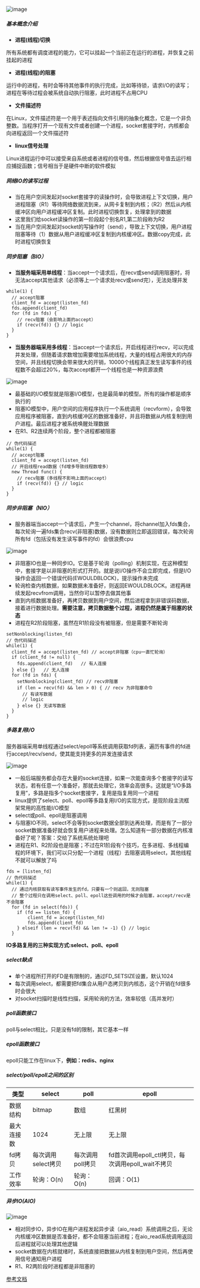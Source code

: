![image](http://assets.processon.com/chart_image/5ffa4ce95653bb681fa3f0c2.png)


##### 基本概念介绍

- **进程(线程)切换**

所有系统都有调度进程的能力，它可以挂起一个当前正在运行的进程，并恢复之前挂起的进程

- **进程(线程)的阻塞**

运行中的进程，有时会等待其他事件的执行完成，比如等待锁，请求I/O的读写；进程在等待过程会被系统自动执行阻塞，此时进程不占用CPU

- **文件描述符**

在Linux，文件描述符是一个用于表述指向文件引用的抽象化概念，它是一个非负整数。当程序打开一个现有文件或者创建一个进程，socket套接字时，内核都会向进程返回一个文件描述符

- **linux信号处理**

Linux进程运行中可以接受来自系统或者进程的信号值，然后根据信号值去运行相应捕捉函数；信号相当于是硬件中断的软件模拟



##### 网络IO的读写过程
- 当在用户空间发起对socket套接字的读操作时，会导致进程上下文切换，用户进程阻塞（R1）等待网络数据流到来，从网卡复制到内核；（R2）然后从内核缓冲区向用户进程缓冲区复制。此时进程切换恢复，处理拿到的数据
- 这里我们给socket读操作的第一阶段起个别名R1,第二阶段称为R2
- 当在用户空间发起对socket的写操作时（send），导致上下文切换，用户进程阻塞等待（1）数据从用户进程缓冲区复制到内核缓冲区。数据copy完成，此时进程切换恢复


##### 同步阻塞（BIO）
- **当服务端采用单线程**：当accept一个请求后，在recv或send调用阻塞时，将无法accept其他请求（必须等上一个请求处recv或send完），无法处理并发

```
while(1) {
  // accept阻塞
  client_fd = accept(listen_fd)
  fds.append(client_fd)
  for (fd in fds) {
    // recv阻塞（会影响上面的accept）
    if (recv(fd)) {} // logic
  }  
}
```
- **当服务器端采用多线程**：当accept一个请求后，开启线程进行recv，可以完成并发处理，但随着请求数增加需要增加系统线程，大量的线程占用很大的内存空间，并且线程切换会带来很大的开销，10000个线程真正发生读写事件的线程数不会超过20%，每次accept都开一个线程也是一种资源浪费

![image](https://p3-juejin.byteimg.com/tos-cn-i-k3u1fbpfcp/d119cd2a712a47b2b1f0d453fcf2fee1~tplv-k3u1fbpfcp-watermark.image)

- 最基础的I/O模型就是阻塞I/O模型，也是最简单的模型。所有的操作都是顺序执行的
- 阻塞IO模型中，用户空间的应用程序执行一个系统调用（recvform），会导致应用程序被阻塞，直到内核缓冲区的数据准备好，并且将数据从内核复制到用户进程。最后进程才被系统唤醒处理数据
- 在R1、R2连续两个阶段，整个进程都被阻塞


```
// 伪代码描述
while(1) {
  // accept阻塞
  client_fd = accept(listen_fd)
  // 开启线程read数据（fd增多导致线程数增多）
  new Thread func() {
    // recv阻塞（多线程不影响上面的accept）
    if (recv(fd)) {} // logic
  }  
}
```
##### 同步非阻塞（NIO）
- 服务器端当accept一个请求后，产生一个channel，将channel加入fds集合，每次轮询一遍fds集合recv(非阻塞)数据，没有数据则立即返回错误，每次轮询所有fd（包括没有发生读写事件的fd）会很浪费cpu

![image](https://p6-juejin.byteimg.com/tos-cn-i-k3u1fbpfcp/04717efe7b8b4f24a46aebd4f656be9b~tplv-k3u1fbpfcp-watermark.image)

- 非阻塞IO也是一种同步IO。它是基于轮询（polling）机制实现，在这种模型中，套接字是以非阻塞的形式打开的。就是说I/O操作不会立即完成，但是I/O操作会返回一个错误代码(EWOULDBLOCK)，提示操作未完成
- 轮询检查内核数据，如果数据未准备好，则返回EWOULDBLOCK。进程再继续发起recvfrom调用，当然你可以暂停去做其他事
- 直到内核数据准备好，再拷贝数据到用户空间，然后进程拿到非错误码数据，接着进行数据处理。**需要注意，拷贝数据整个过程，进程仍然是属于阻塞的状态**
- 进程在R2阶段阻塞，虽然在R1阶段没有被阻塞，但是需要不断轮询


```
setNonblocking(listen_fd)
// 伪代码描述
while(1) {
  client_fd = accept(listen_fd) // accept非阻塞（cpu一直忙轮询）
  if (client_fd != null) {
    fds.append(client_fd)   // 有人连接
  } else {}   // 无人连接
  for (fd in fds) {
    setNonblocking(client_fd) // recv非阻塞
    if (len = recv(fd) && len > 0) { // recv 为非阻塞命令
      // 有读写数据
      // logic
    } else {} 无读写数据
  }  
}
```
##### 多路复用I/O 
服务器端采用单线程通过select/epoll等系统调用获取fd列表，遍历有事件的fd进行accept/recv/send，使其能支持更多的并发连接请求

![image](https://p6-juejin.byteimg.com/tos-cn-i-k3u1fbpfcp/ff9a18bdfdbc4dc695eca1be179691e1~tplv-k3u1fbpfcp-watermark.image)

- 一般后端服务都会存在大量的socket连接，如果一次能查询多个套接字的读写状态，若有任意一个准备好，那就去处理它，效率会高很多。这就是“I/O多路复用”，多路是指多个socket套接字，复用是指复用同一个进程
- linux提供了select、poll、epoll等多路复用I/O的实现方式，是现阶段主流框架常用的高性能I/O模型
- select或poll、epoll是阻塞调用
- 与阻塞IO不同，select不会等到socket数据全部到达再处理，而是有了一部分socket数据准备好就会恢复用户进程来处理。怎么知道有一部分数据在内核准备好了呢？答案：交给了系统系统处理吧
- 进程在R1、R2阶段也是阻塞；不过在R1阶段有个技巧，在多进程、多线程编程的环境下，我们可以只分配一个进程（线程）去阻塞调用select，其他线程不就可以解放了吗

```
fds = [listen_fd]
// 伪代码描述
while(1) {
  // 通过内核获取有读写事件发生的fd，只要有一个则返回，无则阻塞
  // 整个过程只在调用select、poll、epoll这些调用的时候才会阻塞，accept/recv是不会阻塞
  for (fd in select(fds)) {
    if (fd == listen_fd) {
        client_fd = accept(listen_fd)
        fds.append(client_fd)
    } elseif (len = recv(fd) && len != -1) {} // logic
  }  
```
**IO多路复用的三种实现方式:select、poll、epoll**

##### select缺点
- 单个进程所打开的FD是有限制的，通过FD_SETSIZE设置，默认1024
- 每次调用select，都需要把fd集合从用户态拷贝到内核态，这个开销在fd很多时会很大
- 对socket扫描时是线性扫描，采用轮询的方法，效率较低（高并发时）

##### poll函数接口
poll与select相比，只是没有fd的限制，其它基本一样

##### epoll函数接口
epoll只能工作在linux下，**例如：redis、nginx**

##### select/poll/epoll之间的区别

类型 | select | poll | epoll
---|---  |--- |--- 
数据结构 | bitmap | 数组 | 红黑树
最大连接数 | 1024 | 无上限 | 无上限
fd拷贝 | 每次调用select拷贝| 每次调用poll拷贝 | fd首次调用epoll_ctl拷贝，每次调用epoll_wait不拷贝
工作效率 | 轮询：O(n) | 轮询：O(n) | 回调：O(1)




##### 异步IO(AIO)
![image](https://p3-juejin.byteimg.com/tos-cn-i-k3u1fbpfcp/6625a63eb7d942d4ba301949f20e9ef1~tplv-k3u1fbpfcp-watermark.image)

- 相对同步IO，异步IO在用户进程发起异步读（aio_read）系统调用之后，无论内核缓冲区数据是否准备好，都不会阻塞当前进程；在aio_read系统调用返回后进程就可以处理其他逻辑
- socket数据在内核就绪时，系统直接把数据从内核复制到用户空间，然后再使用信号通知用户进程
- R1、R2两阶段时进程都是非阻塞的

[参考文档](https://juejin.cn/post/6892687008552976398)